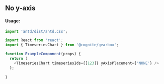 ## No y-axis

<!-- STORY -->

#### Usage:

```typescript jsx
import 'antd/dist/antd.css';

import React from 'react';
import { TimeseriesChart } from '@cognite/gearbox';

function ExampleComponent(props) {
  return (
    <TimeseriesChart timeseriesIds={[123]} yAxisPlacement={'NONE'} />
  );
  
}
```

